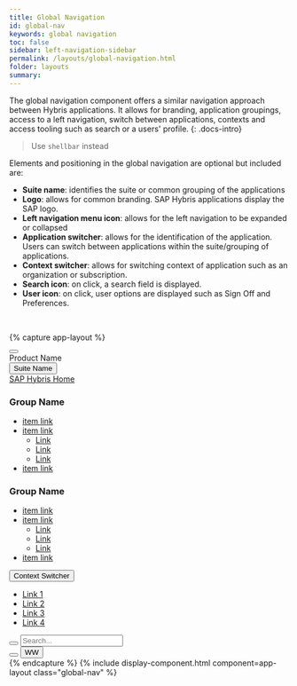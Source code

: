 ```yaml
---
title: Global Navigation
id: global-nav
keywords: global navigation
toc: false
sidebar: left-navigation-sidebar
permalink: /layouts/global-navigation.html
folder: layouts
summary:
---
```


The global navigation component offers a similar navigation approach between Hybris applications. It allows for branding, application groupings, access to a left navigation, switch between applications, contexts and access tooling such as search or a users' profile.
{: .docs-intro}

> Use `shellbar` instead

Elements and positioning in the global navigation are optional but included are:

* **Suite name**: identifies the suite or common grouping of the applications
* **Logo**: allows for common branding. SAP Hybris applications display the SAP logo.
* **Left navigation menu icon**: allows for the left navigation to be expanded or collapsed
* **Application switcher**: allows for the identification of the application. Users can switch between applications within the suite/grouping of applications.
* **Context switcher**: allows for switching context of application such as an organization or subscription.
* **Search icon**: on click, a search field is displayed.
* **User icon**: on click, user options are displayed such as Sign Off and Preferences.

<br>

{% capture app-layout %}
<nav class="fd-global-nav">
   <div class="fd-global-nav__group fd-global-nav__group--left">
      <div class="fd-global-nav__side-menu">
         <button class=" fd-button--secondary fd-button--l sap-icon--menu2 fd-global-nav__btn" aria-label="BUTTON_LABEL"></button>
      </div>
      <div class="fd-global-nav__logo fd-has-margin-left-none"></div>
      <div class="fd-global-nav__product-name">
         Product Name
      </div>
   </div>
   <div class="fd-global-nav__group fd-global-nav__launchpad">
      <button class=" fd-button--secondary fd-button--l" aria-haspopup="true" aria-controls="launchpad">Suite Name</button>
      <nav class="fd-mega-menu" aria-hidden="true" id="launchpad">
         <div class="fd-mega-menu__header">
            <a href="#" class="fd-mega-menu__header-link sap-icon--home">SAP Hybris Home</a>
         </div>
         <div class="fd-mega-menu__group">
            <h1 class="fd-mega-menu__title">Group Name</h1>
            <ul class="fd-mega-menu__list">
               <li class="fd-mega-menu__item"><a class="fd-mega-menu__link" href="#">
                  item link
                  </a>
               </li>
               <li class="fd-mega-menu__item">
                  <a class="fd-mega-menu__link has-child" href="#" aria-controls="odYv1850" aria-haspopup="true">
                  item link
                  </a>
                  <ul class="fd-mega-menu__sublist" id="odYv1850" aria-hidden="true">
                     <li class="fd-mega-menu__subitem">
                        <a class="fd-mega-menu__sublink" href="#">
                        Link
                        </a>
                     </li>
                     <li class="fd-mega-menu__subitem">
                        <a class="fd-mega-menu__sublink" href="#">
                        Link
                        </a>
                     </li>
                     <li class="fd-mega-menu__subitem">
                        <a class="fd-mega-menu__sublink" href="#">
                        Link
                        </a>
                     </li>
                  </ul>
               </li>
               <li class="fd-mega-menu__item"><a class="fd-mega-menu__link" href="#">
                  item link
                  </a>
               </li>
            </ul>
         </div>
         <div class="fd-mega-menu__group">
            <h1 class="fd-mega-menu__title">Group Name</h1>
            <ul class="fd-mega-menu__list">
               <li class="fd-mega-menu__item"><a class="fd-mega-menu__link" href="#">
                  item link
                  </a>
               </li>
               <li class="fd-mega-menu__item">
                  <a class="fd-mega-menu__link has-child" href="#" aria-controls="WnLXh310" aria-haspopup="true">
                  item link
                  </a>
                  <ul class="fd-mega-menu__sublist" id="WnLXh310" aria-hidden="true">
                     <li class="fd-mega-menu__subitem">
                        <a class="fd-mega-menu__sublink" href="#">
                        Link
                        </a>
                     </li>
                     <li class="fd-mega-menu__subitem">
                        <a class="fd-mega-menu__sublink" href="#">
                        Link
                        </a>
                     </li>
                     <li class="fd-mega-menu__subitem">
                        <a class="fd-mega-menu__sublink" href="#">
                        Link
                        </a>
                     </li>
                  </ul>
               </li>
               <li class="fd-mega-menu__item"><a class="fd-mega-menu__link" href="#">
                  item link
                  </a>
               </li>
            </ul>
         </div>
      </nav>
   </div>
   <div class="fd-global-nav__group fd-global-nav__group--right">
      <div class="fd-global-nav__context-menu">
         <div class="fd-popover">
            <div class="fd-popover__control"><button class="fd-button--secondary" aria-label="Image label" aria-controls="3A2YE389" aria-expanded="false" aria-haspopup="true" >Context Switcher</button></div>
            <div class="fd-popover__body"  aria-hidden="true" id="3A2YE389">
               <nav class="fd-menu">
                  <ul class="fd-menu__list">
                     <li><a href="#" class="fd-menu__item">Link 1</a>
                     </li>
                     <li><a href="#" class="fd-menu__item">Link 2</a>
                     </li>
                     <li><a href="#" class="fd-menu__item">Link 3</a>
                     </li>
                     <li><a href="#" class="fd-menu__item">Link 4</a>
                     </li>
                  </ul>
               </nav>
            </div>
         </div>
      </div>
      <div class="fd-global-nav__actions">
         <div class="fd-global-nav__search">
            <button class=" fd-button--secondary fd-button--m sap-icon--search fd-global-nav__btn" aria-label="BUTTON_LABEL" aria-controls="RUmA0636" aria-haspopup="true" aria-expanded="false"></button>
            <input type="text" class="fd-form__control" id="RUmA0636" aria-hidden="true" placeholder="Search... ">
         </div>
         <button class=" fd-button--secondary fd-button--m sap-icon--action-settings fd-global-nav__btn" aria-label="BUTTON_LABEL"></button>
         <button class=" fd-button--secondary fd-button--m fd-global-nav__btn" aria-label="BUTTON_LABEL"><span class=" fd-identifier--s fd-identifier--circle">WW</span></button>
      </div>
   </div>
</nav>
{% endcapture %}
{% include display-component.html component=app-layout class="global-nav" %}
